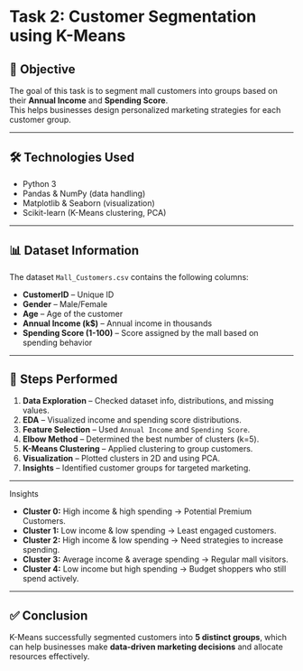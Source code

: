 # Task 2: Customer Segmentation using K-Means

## 📌 Objective
The goal of this task is to segment mall customers into groups based on their **Annual Income** and **Spending Score**.  
This helps businesses design personalized marketing strategies for each customer group.


---

## 🛠️ Technologies Used
- Python 3
- Pandas & NumPy (data handling)
- Matplotlib & Seaborn (visualization)
- Scikit-learn (K-Means clustering, PCA)

---

## 📊 Dataset Information
The dataset `Mall_Customers.csv` contains the following columns:
- **CustomerID** – Unique ID
- **Gender** – Male/Female
- **Age** – Age of the customer
- **Annual Income (k$)** – Annual income in thousands
- **Spending Score (1-100)** – Score assigned by the mall based on spending behavior

---

## 🚀 Steps Performed
1. **Data Exploration** – Checked dataset info, distributions, and missing values.  
2. **EDA** – Visualized income and spending score distributions.  
3. **Feature Selection** – Used `Annual Income` and `Spending Score`.  
4. **Elbow Method** – Determined the best number of clusters (k=5).  
5. **K-Means Clustering** – Applied clustering to group customers.  
6. **Visualization** – Plotted clusters in 2D and using PCA.  
7. **Insights** – Identified customer groups for targeted marketing.

---

Insights
- **Cluster 0:** High income & high spending → Potential Premium Customers.  
- **Cluster 1:** Low income & low spending → Least engaged customers.  
- **Cluster 2:** High income & low spending → Need strategies to increase spending.  
- **Cluster 3:** Average income & average spending → Regular mall visitors.  
- **Cluster 4:** Low income but high spending → Budget shoppers who still spend actively.  

---

## ✅ Conclusion
K-Means successfully segmented customers into **5 distinct groups**, which can help businesses make **data-driven marketing decisions** and allocate resources effectively.
